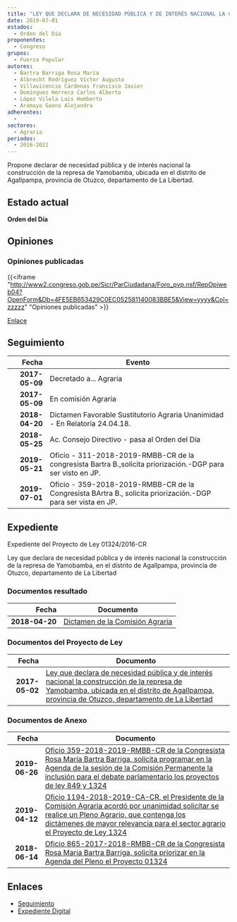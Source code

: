 ```yaml
---
title: "LEY QUE DECLARA DE NECESIDAD PÚBLICA Y DE INTERÉS NACIONAL LA CONSTRUCCIÓN DE LA REPRESA DE YAMOBAMBA, UBICADA EN EL DISTRITO DE AGALLPAMPA, PROVINCIA DE OTUZCO, DEPARTAMENTO DE LA LIBERTAD"
date: 2019-07-01
estados: 
  - Orden del Día
proponentes: 
  - Congreso
grupos: 
  - Fuerza Popular
autores: 
  - Bartra Barriga Rosa María
  - Albrecht Rodríguez Víctor Augusto
  - Villavicencio Cárdenas Francisco Javier
  - Domínguez Herrera Carlos Alberto
  - López Vilela Luis Humberto
  - Aramayo Gaona Alejandra
adherentes: 
  - 
sectores: 
  - Agraria
periodos: 
  - 2016-2021
---
```


Propone declarar de necesidad pública y de interés nacional la construcción de la represa de Yamobamba, ubicada en el distrito de Agallpampa, provincia de Otuzco, departamento de La Libertad.


## Estado actual

**Orden del Día**

## Opiniones

### Opiniones publicadas

{{<iframe "http://www2.congreso.gob.pe/Sicr/ParCiudadana/Foro_pvp.nsf/RepOpiweb04?OpenForm&Db=4FE5EB653429C0EC052581140083BBE5&View=yyyy&Col=zzzzz" "Opiniones publicadas" >}}

[Enlace](http://www2.congreso.gob.pe/Sicr/ParCiudadana/Foro_pvp.nsf/RepOpiweb04?OpenForm&Db=4FE5EB653429C0EC052581140083BBE5&View=yyyy&Col=zzzzz)

## Seguimiento

| Fecha | Evento |
|------:|--------|
| **2017-05-09** | Decretado a... Agraria|
| **2017-05-09** | En comisión Agraria|
| **2018-04-20** | Dictamen Favorable Sustitutorio Agraria Unanimidad - En Relatoría 24.04.18.|
| **2018-05-25** | Ac. Consejo Directivo - pasa al Orden del Día|
| **2019-05-21** | Oficio - 311-2018-2019-RMBB-CR de la congresista Bartra B.,solicita priorización.-DGP para ser visto en JP.|
| **2019-07-01** | Oficio - 359-2018-2019-RMBB-CR de la Congresista BArtra B., solicita priorización.-DGP para ser vista en JP.|


## Expediente

Expediente del Proyecto de Ley 01324/2016-CR

Ley que declara de necesidad pública y de interés nacional la construcción de la represa de Yamobamba, en el distrito de Agallpampa, provincia de Otuzco, departamento de La Libertad


### Documentos resultado

| Fecha | Documento |
|------:|--------|
| **2018-04-20** | [Dictamen de la Comisión Agraria](http://www.leyes.congreso.gob.pe/Documentos/2016_2021/Dictamenes/Proyectos_de_Ley/01324DC01MAY20180420_.pdf) |

### Documentos del Proyecto de Ley

| Fecha | Documento |
|------:|--------|
| **2017-05-02** | [Ley que declara de necesidad pública y de interés nacional la construcción de la represa de Yamobamba, ubicada en el distrito de Agallpampa, provincia de Otuzco, departamento de La Libertad](http://www.leyes.congreso.gob.pe/Documentos/2016_2021/Proyectos_de_Ley_y_de_Resoluciones_Legislativas/PL0132420170502.pdf) |

### Documentos de Anexo

| Fecha | Documento |
|------:|--------|
| **2019-06-26** | [Oficio 359-2018-2019-RMBB-CR de la Congresista Rosa María Bartra Barriga, solicita programar en la Agenda de la sesión de la Comisión Permanente la inclusión para el debate parlamentario los proyectos de ley 849 y 1324](http://www.leyes.congreso.gob.pe/Documentos/2016_2021/Oficios/Congresistas/OFICIO-359-2018-2019-RMBB-CR.pdf) |
| **2019-04-12** | [Oficio 1194-2018-2019-CA-CR, el Presidente de la Comisión Agraria acordó por unanimidad solicitar se realice un Pleno Agrario, que contenga los dictámenes de mayor relevancia para el sector agrario el Proyecto de Ley 1324](http://www.leyes.congreso.gob.pe/Documentos/2016_2021/Oficios/Comisiones_Ordinarias/OFICIO-1194-2018-2019-CA-CR.pdf) |
| **2018-06-14** | [Oficio 865-2017-2018-RMBB-CR de la Congresista Rosa Maria Bartra Barriga, solicita priorizar en la Agenda del Pleno el Proyecto 01324](http://www.leyes.congreso.gob.pe/Documentos/2016_2021/Oficios/Congresistas/OFICIO-865-2017-2018-RMBB-CR.pdf) |

## Enlaces 

- [Seguimiento](http://www2.congreso.gob.pe/Sicr/TraDocEstProc/CLProLey2016.nsf/f7fff46988ca05b1052578e100829cc7/5c88f175b48d94b405258114008065dd?OpenDocument)
- [Expediente Digital](http://www2.congreso.gob.pehttp://www2.congreso.gob.pe/Sicr/TraDocEstProc/CLProLey2016.nsf/f7fff46988ca05b1052578e100829cc7/5c88f175b48d94b405258114008065dd?OpenDocument&Click=05257FB7005EB655.eb71d0cf91d8294e05256cdf006b5706/$Body/0.1C6C)
